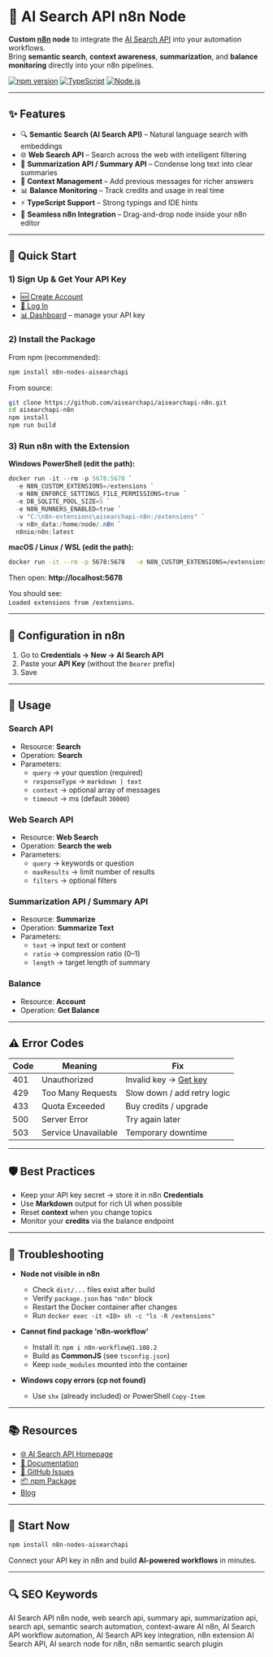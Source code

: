 # 🤖 AI Search API n8n Node

**Custom [n8n](https://n8n.io) node** to integrate the [AI Search API](https://aisearchapi.io) into your automation workflows.  
Bring **semantic search**, **context awareness**, **summarization**, and **balance monitoring** directly into your n8n pipelines.

[![npm version](https://img.shields.io/npm/v/n8n-nodes-aisearchapi.svg)](https://www.npmjs.com/package/n8n-nodes-aisearchapi)
[![TypeScript](https://img.shields.io/badge/TypeScript-ready-blue.svg)](https://www.typescriptlang.org/)
[![Node.js](https://img.shields.io/badge/Node.js-18%2B-brightgreen.svg)](https://nodejs.org/)

---

## ✨ Features

- 🔍 **Semantic Search (AI Search API)** – Natural language search with embeddings  
- 🌐 **Web Search API** – Search across the web with intelligent filtering  
- 📝 **Summarization API / Summary API** – Condense long text into clear summaries  
- 💬 **Context Management** – Add previous messages for richer answers  
- 📊 **Balance Monitoring** – Track credits and usage in real time  
- ⚡ **TypeScript Support** – Strong typings and IDE hints  
- 🧩 **Seamless n8n Integration** – Drag-and-drop node inside your n8n editor  

---

## 🚀 Quick Start

### 1) Sign Up & Get Your API Key
- [🆕 Create Account](https://aisearchapi.io/join)  
- [🔑 Log In](https://aisearchapi.io/login)  
- [📊 Dashboard](https://aisearchapi.io/dashboard) – manage your API key  

### 2) Install the Package

From npm (recommended):

```bash
npm install n8n-nodes-aisearchapi
```

From source:

```bash
git clone https://github.com/aisearchapi/aisearchapi-n8n.git
cd aisearchapi-n8n
npm install
npm run build
```

### 3) Run n8n with the Extension

**Windows PowerShell (edit the path):**
```powershell
docker run -it --rm -p 5678:5678 `
  -e N8N_CUSTOM_EXTENSIONS=/extensions `
  -e N8N_ENFORCE_SETTINGS_FILE_PERMISSIONS=true `
  -e DB_SQLITE_POOL_SIZE=5 `
  -e N8N_RUNNERS_ENABLED=true `
  -v "C:\n8n-extensions\aisearchapi-n8n:/extensions" `
  -v n8n_data:/home/node/.n8n `
  n8nio/n8n:latest
```

**macOS / Linux / WSL (edit the path):**
```bash
docker run -it --rm -p 5678:5678   -e N8N_CUSTOM_EXTENSIONS=/extensions   -e N8N_ENFORCE_SETTINGS_FILE_PERMISSIONS=true   -e DB_SQLITE_POOL_SIZE=5   -e N8N_RUNNERS_ENABLED=true   -v "$HOME/n8n-extensions/aisearchapi-n8n:/extensions"   -v n8n_data:/home/node/.n8n   n8nio/n8n:latest
```

Then open: **http://localhost:5678**

You should see:  
`Loaded extensions from /extensions`.

---

## 🔧 Configuration in n8n

1. Go to **Credentials → New → AI Search API**  
2. Paste your **API Key** (without the `Bearer` prefix)  
3. Save  

---

## 📖 Usage

### Search API
- Resource: **Search**  
- Operation: **Search**  
- Parameters:  
  - `query` → your question (required)  
  - `responseType` → `markdown | text`  
  - `context` → optional array of messages  
  - `timeout` → ms (default `30000`)  

### Web Search API
- Resource: **Web Search**  
- Operation: **Search the web**  
- Parameters:  
  - `query` → keywords or question  
  - `maxResults` → limit number of results  
  - `filters` → optional filters  

### Summarization API / Summary API
- Resource: **Summarize**  
- Operation: **Summarize Text**  
- Parameters:  
  - `text` → input text or content  
  - `ratio` → compression ratio (0–1)  
  - `length` → target length of summary  

### Balance
- Resource: **Account**  
- Operation: **Get Balance**  

---

## ⚠️ Error Codes

| Code | Meaning | Fix |
|------|---------|-----|
| 401  | Unauthorized | Invalid key → [Get key](https://aisearchapi.io/join) |
| 429  | Too Many Requests | Slow down / add retry logic |
| 433  | Quota Exceeded | Buy credits / upgrade |
| 500  | Server Error | Try again later |
| 503  | Service Unavailable | Temporary downtime |

---

## 🛡️ Best Practices

- Keep your API key secret → store it in n8n **Credentials**  
- Use **Markdown** output for rich UI when possible  
- Reset **context** when you change topics  
- Monitor your **credits** via the balance endpoint  

---

## 🧰 Troubleshooting

- **Node not visible in n8n**  
  - Check `dist/...` files exist after build  
  - Verify `package.json` has `"n8n"` block  
  - Restart the Docker container after changes  
  - Run `docker exec -it <ID> sh -c "ls -R /extensions"`  

- **Cannot find package 'n8n-workflow'**  
  - Install it: `npm i n8n-workflow@1.108.2`  
  - Build as **CommonJS** (see `tsconfig.json`)  
  - Keep `node_modules` mounted into the container  

- **Windows copy errors (cp not found)**  
  - Use `shx` (already included) or PowerShell `Copy-Item`

---

## 📚 Resources

- [🌐 AI Search API Homepage](https://aisearchapi.io)  
- [📘 Documentation](https://docs.aisearchapi.io)  
- [🐙 GitHub Issues](https://github.com/aisearchapi/aisearchapi-n8n/issues)  
- [📦 npm Package](https://www.npmjs.com/package/n8n-nodes-aisearchapi)  
- [Blog](https://aisearchapi.io/blog)

---

## 🎉 Start Now

```bash
npm install n8n-nodes-aisearchapi
```

Connect your API key in n8n and build **AI-powered workflows** in minutes.

---

## 🔍 SEO Keywords

AI Search API n8n node, web search api, summary api, summarization api, search api, semantic search automation, context-aware AI n8n, AI Search API workflow automation, AI Search API key integration, n8n extension AI Search API, AI search node for n8n, n8n semantic search plugin
